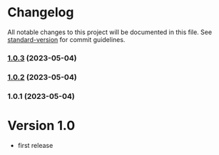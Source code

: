 # Changelog

All notable changes to this project will be documented in this file. See [standard-version](https://github.com/conventional-changelog/standard-version) for commit guidelines.

### [1.0.3](https://github.com/Vity01/backstage-xkcd/compare/v1.0.2...v1.0.3) (2023-05-04)

### [1.0.2](https://github.com/Vity01/backstage-xkcd/compare/v1.0.1...v1.0.2) (2023-05-04)

### 1.0.1 (2023-05-04)

# Version 1.0
- first release